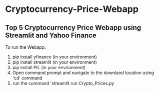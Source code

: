 # Cryptocurrency-Price-Webapp
## Top 5 Cryptocurrency Price Webapp using Streamlit and Yahoo Finance

To run the Webapp:
1. pip install yfinance (in your environment)
2. pip install streamlit (in your environment)
3. pip install PIL (in your environment)
4. Open command prompt and navigate to the downlaod location using 'cd' command
5. run the command 'streamlit run Crypto_Prices.py

